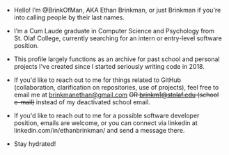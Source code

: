 - Hello! I’m @BrinkOfMan, AKA Ethan Brinkman, or just Brinkman if you're into calling people by their last names.

- I’m a Cum Laude graduate in Computer Science and Psychology from St. Olaf College, currently searching for an intern or entry-level software position.

- This profile largely functions as an archive for past school and personal projects I've created since I started seriously writing code in 2018.

- If you'd like to reach out to me for things related to GitHub (collaboration, clarification on repositories, use of projects), feel free to email me at brinkmanethan@gmail.com ~~OR brinkm1@stolaf.edu (school e-mail)~~ instead of my deactivated school email.

- If you'd like to reach out to me for a possible software developer position, emails are welcome, or you can connect via linkedin at linkedin.com/in/ethanbrinkman/ and send a message there.

- Stay hydrated!
